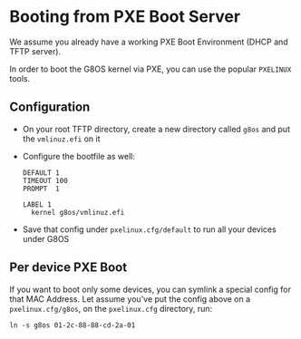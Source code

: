 # Booting from PXE Boot Server

We assume you already have a working PXE Boot Environment (DHCP and TFTP server).

In order to boot the G8OS kernel via PXE, you can use the popular `PXELINUX` tools.

## Configuration

- On your root TFTP directory, create a new directory called `g8os` and put the `vmlinuz.efi` on it
- Configure the bootfile as well:

  ```
  DEFAULT 1
  TIMEOUT 100
  PROMPT  1

  LABEL 1
    kernel g8os/vmlinuz.efi
  ```

- Save that config under `pxelinux.cfg/default` to run all your devices under G8OS

## Per device PXE Boot

If you want to boot only some devices, you can symlink a special config for that MAC Address. Let assume you've put the config above on a `pxelinux.cfg/g8os`, on the `pxelinux.cfg` directory, run:

```
ln -s g8os 01-2c-88-88-cd-2a-01
```
